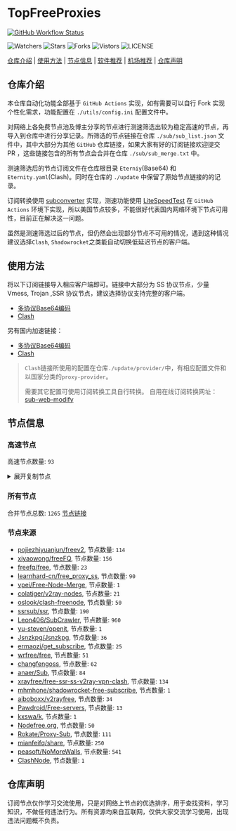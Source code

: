 # TopFreeProxies
[![GitHub Workflow Status](https://github.com/Jason6111/topfreeproxies/actions/workflows/get-proxies.yml/badge.svg)](https://github.com/Jason6111/TopFreeProxies/actions/workflows/get-proxies.yml) 

![Watchers](https://img.shields.io/github/watchers/Jason6111/topfreeproxies) ![Stars](https://img.shields.io/github/stars/Jason6111/topfreeproxies) ![Forks](https://img.shields.io/github/forks/Jason6111/topfreeproxies) ![Vistors](https://visitor-badge.laobi.icu/badge?page_id=Jason6111.topfreeproxies) ![LICENSE](https://img.shields.io/badge/license-CC%20BY--SA%204.0-green.svg)

[仓库介绍](https://github.com/Jason6111/TopFreeProxies#仓库介绍) | [使用方法](https://github.com/Jason6111/TopFreeProxies#使用方法) | [节点信息](https://github.com/Jason6111/TopFreeProxies#节点信息) | [软件推荐](https://github.com/Jason6111/TopFreeProxies#客户端选择) | [机场推荐](https://github.com/Jason6111/TopFreeProxies#机场推荐) | [仓库声明](https://github.com/Jason6111/TopFreeProxies#仓库声明)

## 仓库介绍
本仓库自动化功能全部基于 `GitHub Actions` 实现，如有需要可以自行 Fork 实现个性化需求，功能配置在 `./utils/config.ini` 配置文件中。

对网络上各免费节点池及博主分享的节点进行测速筛选出较为稳定高速的节点，再导入到仓库中进行分享记录。所筛选的节点链接在仓库 `./sub/sub_list.json` 文件中，其中大部分为其他 `GitHub` 仓库链接，如果大家有好的订阅链接欢迎提交 PR ，这些链接包含的所有节点会合并在仓库 `./sub/sub_merge.txt` 中。

测速筛选后的节点订阅文件在仓库根目录 `Eterniy`(Base64) 和 `Eternity.yaml`(Clash)。同时在仓库的 `./update` 中保留了原始节点链接的的记录。

订阅转换使用 [subconverter](https://github.com/tindy2013/subconverter) 实现，测速功能使用 [LiteSpeedTest](https://github.com/xxf098/LiteSpeedTest) 在 `GitHub Actions` 环境下实现，所以美国节点较多，不能很好代表国内网络环境下节点可用性，目前正在解决这一问题。

虽然是测速筛选过后的节点，但仍然会出现部分节点不可用的情况，遇到这种情况建议选择`Clash`, `Shadowrocket`之类能自动切换低延迟节点的客户端。

## 使用方法
将以下订阅链接导入相应客户端即可。链接中大部分为 SS 协议节点，少量 Vmess, Trojan ,SSR 协议节点，建议选择协议支持完整的客户端。

- [多协议Base64编码](https://raw.githubusercontent.com/Jason6111/TopFreeProxies/master/Eternity)
- [Clash](https://raw.githubusercontent.com/assdog/TopFreeProxies/master/Eternity.yaml)

另有国内加速链接：

- [多协议Base64编码](https://fastly.jsdelivr.net/gh/Jason6111/TopFreeProxies@master/Eternity)
- [Clash](https://fastly.jsdelivr.net/gh/Jason6111/TopFreeProxies@master/Eternity.yaml)

>`Clash`链接所使用的配置在仓库`./update/provider/`中，有相应配置文件和以国家分类的`proxy-provider`。
>
>需要其它配置可使用订阅转换工具自行转换。
>自用在线订阅转换网址：[sub-web-modify](https://sub.v1.mk/)

## 节点信息
### 高速节点
高速节点数量: `93`
<details>
  <summary>展开复制节点</summary>

    vmess://eyJ2IjoiMiIsInBzIjoi8J+HrfCfh7Ag6aaZ5rivXzA3MTkwMDciLCJhZGQiOiIxNTYuMjQ1LjguMTI5IiwicG9ydCI6IjQ4MTIzIiwidHlwZSI6Im5vbmUiLCJpZCI6IjNjYTkxMmRhLTZhYzItNDE4Zi1iOWNmLTQ1YjZmNjk0NTc5YiIsImFpZCI6IjY0IiwibmV0IjoidGNwIiwicGF0aCI6Ii8iLCJob3N0IjoiIiwidGxzIjoiIn0=
    vmess://eyJ2IjoiMiIsInBzIjoi8J+HrfCfh7Ag6aaZ5rivXzA3MTkwMTQiLCJhZGQiOiIxNTYuMjQ1LjguNjYiLCJwb3J0IjoiNDc4NTUiLCJ0eXBlIjoibm9uZSIsImlkIjoiNWE0ZDY5YWQtMjBhOS00OTQxLWIyMjMtODdiYmQwOWY1ZjUyIiwiYWlkIjoiNjQiLCJuZXQiOiJ0Y3AiLCJwYXRoIjoiLyIsImhvc3QiOiIiLCJ0bHMiOiIifQ==
    vmess://eyJ2IjoiMiIsInBzIjoi8J+HrfCfh7Ag6aaZ5rivXzA3MTkwMjAiLCJhZGQiOiIxNTYuMjQ1LjguMTQzIiwicG9ydCI6IjQ5MTU1IiwidHlwZSI6Im5vbmUiLCJpZCI6IjYxOTMxMTZkLTk2ZjktNGQ3YS05YmU1LTViYjA2YTY5YWYwYiIsImFpZCI6IjY0IiwibmV0IjoidGNwIiwicGF0aCI6Ii8iLCJob3N0IjoiIiwidGxzIjoiIn0=
    vmess://eyJ2IjoiMiIsInBzIjoi8J+HrfCfh7Ag6aaZ5rivXzA3MTkwNzMiLCJhZGQiOiIxNTYuMjQ1LjguMjM0IiwicG9ydCI6IjQ5MTU1IiwidHlwZSI6Im5vbmUiLCJpZCI6IjYxOTMxMTZkLTk2ZjktNGQ3YS05YmU1LTViYjA2YTY5YWYwYiIsImFpZCI6IjY0IiwibmV0IjoidGNwIiwicGF0aCI6Ii8iLCJob3N0IjoiIiwidGxzIjoiIn0=
    vmess://eyJ2IjoiMiIsInBzIjoi8J+HrfCfh7Ag6aaZ5rivXzA3MTkwMjciLCJhZGQiOiIxNTYuMjQ1LjguMTMxIiwicG9ydCI6IjMxOTIwIiwidHlwZSI6Im5vbmUiLCJpZCI6ImJkMjQ5ZTM3LTczNTktNDFlZS04NGE3LTA5ZTQ5ZTBlYzVjNCIsImFpZCI6IjY0IiwibmV0IjoidGNwIiwicGF0aCI6Ii8iLCJob3N0IjoiIiwidGxzIjoiIn0=
    vmess://eyJ2IjoiMiIsInBzIjoi8J+HrfCfh7Ag6aaZ5rivXzA3MTkwMTEiLCJhZGQiOiIxNTYuMjQ1LjguMTMwIiwicG9ydCI6IjMxOTIwIiwidHlwZSI6Im5vbmUiLCJpZCI6ImJkMjQ5ZTM3LTczNTktNDFlZS04NGE3LTA5ZTQ5ZTBlYzVjNCIsImFpZCI6IjY0IiwibmV0IjoidGNwIiwicGF0aCI6Ii8iLCJob3N0IjoiIiwidGxzIjoiIn0=
    trojan://c68e3c20-da73-4791-b4d8-7011a98ba06b@kbawsjp2.aiopen.cfd:443?allowInsecure=0&sni=4-193-105-141.nhost.00cdn.com#%F0%9F%87%AF%F0%9F%87%B5%20%E6%97%A5%E6%9C%AC%E3%80%90%E4%BB%98%E8%B4%B9%E6%8E%A8%E8%8D%90%EF%BC%9Ahttps%2F%2Ftt.vg%2Fvip%E3%80%91171
    trojan://c68e3c20-da73-4791-b4d8-7011a98ba06b@kbawsjp1.aiopen.cfd:443?allowInsecure=0&sni=4-193-105-141.nhost.00cdn.com#%F0%9F%87%AF%F0%9F%87%B5%20%E6%97%A5%E6%9C%AC%E3%80%90%E4%BB%98%E8%B4%B9%E6%8E%A8%E8%8D%90%EF%BC%9Ahttps%2F%2Ftt.vg%2Fvip%E3%80%91184
    vmess://eyJ2IjoiMiIsInBzIjoiSlBfeW91dHViZUDotYTmupDliIbkuqvluIhfNCIsImFkZCI6InJiMi54dW5sb25neXVuLmJ1enoiLCJwb3J0IjoiODAiLCJ0eXBlIjoibm9uZSIsImlkIjoiYzg1ZDliMWItMmZlMy00MDM5LWFlODgtYzZkZDJjNWE5NjVmIiwiYWlkIjoiMCIsIm5ldCI6IndzIiwicGF0aCI6Ii8iLCJob3N0IjoicmIyLnh1bmxvbmd5dW4uYnV6eiIsInRscyI6IiJ9
    vmess://eyJ2IjoiMiIsInBzIjoi8J+HrfCfh7Ag6aaZ5rivXzA3MTkwMTciLCJhZGQiOiIxNTYuMjQ1LjguMTMyIiwicG9ydCI6IjMxOTIwIiwidHlwZSI6Im5vbmUiLCJpZCI6ImJkMjQ5ZTM3LTczNTktNDFlZS04NGE3LTA5ZTQ5ZTBlYzVjNCIsImFpZCI6IjY0IiwibmV0IjoidGNwIiwicGF0aCI6Ii8iLCJob3N0IjoicmIyLnh1bmxvbmd5dW4uYnV6eiIsInRscyI6IiJ9
    trojan://2eea11e5-aa48-423b-bdf6-6c0499395f8a@gsawshk2.aiopen.cfd:8443?allowInsecure=0&sni=18-140-66-207.nhost.00cdn.com#%F0%9F%87%AF%F0%9F%87%B5%20_JP_%E6%97%A5%E6%9C%AC_%E9%98%BF%E4%BC%9F_19
    ss://YWVzLTI1Ni1jZmI6YW1hem9uc2tyMDU@3.112.43.220:443#%F0%9F%87%AF%F0%9F%87%B5%201%7C_JP_%E6%97%A5%E6%9C%AC
    vmess://eyJ2IjoiMiIsInBzIjoi8J+HsPCfh7cg6Z+p5Zu9XzA3MTkwMDciLCJhZGQiOiI1Mi43OS4yMTUuMjM4IiwicG9ydCI6IjEwMDg2IiwidHlwZSI6Im5vbmUiLCJpZCI6IjM2YzJlOTMwLWUxNjktNGE2Zi1iMjJjLWUxNGYzYTQ5ZjY4OCIsImFpZCI6IjAiLCJuZXQiOiJ3cyIsInBhdGgiOiIvdHkiLCJob3N0IjoiIiwidGxzIjoiIn0=
    vmess://eyJ2IjoiMiIsInBzIjoi8J+Hr/Cfh7Ug5pel5pysXzA3MTkwMDkiLCJhZGQiOiI0NS44OC40My4xNDMiLCJwb3J0IjoiNTE4MDEiLCJ0eXBlIjoibm9uZSIsImlkIjoiNDE4MDQ4YWYtYTI5My00Yjk5LTliMGMtOThjYTM1ODBkZDI0IiwiYWlkIjoiNjQiLCJuZXQiOiJ0Y3AiLCJwYXRoIjoiL3R5IiwiaG9zdCI6IiIsInRscyI6IiJ9
    vmess://eyJ2IjoiMiIsInBzIjoi8J+Hr/Cfh7Ug5pel5pysXzA3MTkwMzAiLCJhZGQiOiI0NS44OC40My4xNjMiLCJwb3J0IjoiNTE4MDEiLCJ0eXBlIjoibm9uZSIsImlkIjoiNDE4MDQ4YWYtYTI5My00Yjk5LTliMGMtOThjYTM1ODBkZDI0IiwiYWlkIjoiNjQiLCJuZXQiOiJ0Y3AiLCJwYXRoIjoiL3R5IiwiaG9zdCI6IiIsInRscyI6IiJ9
    vmess://eyJ2IjoiMiIsInBzIjoi8J+Hr/Cfh7Ug5pel5pysXzA3MTkwMjkiLCJhZGQiOiI0NS44OC40My4yMzIiLCJwb3J0IjoiNDYyMDIiLCJ0eXBlIjoibm9uZSIsImlkIjoiNDE4MDQ4YWYtYTI5My00Yjk5LTliMGMtOThjYTM1ODBkZDI0IiwiYWlkIjoiNjQiLCJuZXQiOiJ0Y3AiLCJwYXRoIjoiL3R5IiwiaG9zdCI6IiIsInRscyI6IiJ9
    vmess://eyJ2IjoiMiIsInBzIjoi8J+HsPCfh7cgS1Lpn6nlm70oeW91dHViZemYv+S8n+enkeaKgCkiLCJhZGQiOiJoZzIueHVubG9uZ3l1bi5idXp6IiwicG9ydCI6IjgwIiwidHlwZSI6Im5vbmUiLCJpZCI6ImM4NWQ5YjFiLTJmZTMtNDAzOS1hZTg4LWM2ZGQyYzVhOTY1ZiIsImFpZCI6IjAiLCJuZXQiOiJ3cyIsInBhdGgiOiIvIiwiaG9zdCI6ImhnMi54dW5sb25neXVuLmJ1enoiLCJ0bHMiOiIifQ==
    vmess://eyJ2IjoiMiIsInBzIjoi8J+Hr/Cfh7Ug5pel5pysXzA3MTkwMjgiLCJhZGQiOiI0NS44OC40My4yMzAiLCJwb3J0IjoiNDYyMDIiLCJ0eXBlIjoibm9uZSIsImlkIjoiNDE4MDQ4YWYtYTI5My00Yjk5LTliMGMtOThjYTM1ODBkZDI0IiwiYWlkIjoiNjQiLCJuZXQiOiJ0Y3AiLCJwYXRoIjoiLyIsImhvc3QiOiJoZzIueHVubG9uZ3l1bi5idXp6IiwidGxzIjoiIn0=
    vmess://eyJ2IjoiMiIsInBzIjoi8J+Hr/Cfh7Ug5pel5pysXzA3MTkwMzMiLCJhZGQiOiIxMzEuMTg2LjQxLjE5MiIsInBvcnQiOiIyNjI5NyIsInR5cGUiOiJub25lIiwiaWQiOiJiMGVkNmViNy1kYzMwLTQ4OTctZGY1MC1jMmMxZDRlZTZlOTEiLCJhaWQiOiIwIiwibmV0IjoidGNwIiwicGF0aCI6Ii8iLCJob3N0IjoiaGcyLnh1bmxvbmd5dW4uYnV6eiIsInRscyI6IiJ9
    vmess://eyJ2IjoiMiIsInBzIjoi8J+HrfCfh7AgSEsgNUcoNDQz56uv5Y+jKSIsImFkZCI6ImhrNWcuamVpZGlhbi54eXoiLCJwb3J0IjoiNDQzIiwidHlwZSI6Im5vbmUiLCJpZCI6IjlhOGUyNGY0LTUxNDItNDI4Mi04NDVkLTIyYmZmZWZhMWMxYiIsImFpZCI6IjAiLCJuZXQiOiJ3cyIsInBhdGgiOiIvIiwiaG9zdCI6InRtcy5kaW5ndGFsay5jb20iLCJ0bHMiOiIifQ==
    vmess://eyJ2IjoiMiIsInBzIjoi8J+HrfCfh7Ag6aaZ5rivXzA3MTkwMDgiLCJhZGQiOiIxNTYuMjQ1LjguODMiLCJwb3J0IjoiNDgxMjMiLCJ0eXBlIjoibm9uZSIsImlkIjoiZDc3MzUwNTgtMWRhYy00NjE4LTk5ZmYtMGFhMDQ0MWVjMmQ3IiwiYWlkIjoiNjQiLCJuZXQiOiJ0Y3AiLCJwYXRoIjoiLyIsImhvc3QiOiJ0bXMuZGluZ3RhbGsuY29tIiwidGxzIjoiIn0=
    vmess://eyJ2IjoiMiIsInBzIjoi8J+HuPCfh6wg5paw5Yqg5Z2hIDAwMSIsImFkZCI6InZzZzEuMGJhZC5jb20iLCJwb3J0IjoiNDQzIiwidHlwZSI6Im5vbmUiLCJpZCI6IjkyNzA5NGQzLWQ2NzgtNDc2My04NTkxLWUyNDBkMGJjYWU4NyIsImFpZCI6IjAiLCJuZXQiOiJ3cyIsInBhdGgiOiIvY2hhdCIsImhvc3QiOiJ2c2cxLjBiYWQuY29tIiwidGxzIjoidGxzIn0=
    vmess://eyJ2IjoiMiIsInBzIjoi8J+HrfCfh7AgZ2l0aHViLmNvbS9mcmVlZnEgLSDpppnmuK8gIDEzIiwiYWRkIjoiMTU2LjI0NS44Ljg0IiwicG9ydCI6IjQ4MTIzIiwidHlwZSI6Im5vbmUiLCJpZCI6ImQ3NzM1MDU4LTFkYWMtNDYxOC05OWZmLTBhYTA0NDFlYzJkNyIsImFpZCI6IjY0IiwibmV0IjoidGNwIiwicGF0aCI6Ii9jaGF0IiwiaG9zdCI6InZzZzEuMGJhZC5jb20iLCJ0bHMiOiIifQ==
    vmess://eyJ2IjoiMiIsInBzIjoi8J+HqPCfh7Mg5Y+w5rm+XzA3MTkwMDUiLCJhZGQiOiJkMDQxYTU4NS0wYzFlLWU5MjgtZGZiYi1jNWM0YmI3Zjk2ODUuY25uaWMucmlwIiwicG9ydCI6IjgwIiwidHlwZSI6Im5vbmUiLCJpZCI6IjBiZDNkZGEyLTg4ZTgtNGU3Yy1hNDZlLTdkYjdkMWQzY2I0ZCIsImFpZCI6IjAiLCJuZXQiOiJ3cyIsInBhdGgiOiIvIiwiaG9zdCI6ImQwNDFhNTg1LTBjMWUtZTkyOC1kZmJiLWM1YzRiYjdmOTY4NS5jbm5pYy5yaXAiLCJ0bHMiOiIifQ==
    vmess://eyJ2IjoiMiIsInBzIjoi8J+HrfCfh7Ag6aaZ5rivXzA3MTkwNjMiLCJhZGQiOiIyNy4xMjYuMjA2LjYyIiwicG9ydCI6IjgwIiwidHlwZSI6Im5vbmUiLCJpZCI6ImU1MmQ3OWJiLWIyNmUtNDQxNi1hYzhhLTc3NTUxNzYyOTlhNiIsImFpZCI6IjAiLCJuZXQiOiJ3cyIsInBhdGgiOiIvOVNDcU9haDgvIiwiaG9zdCI6ImpwMS5pZWxhaW5hLmNvbSIsInRscyI6IiJ9
    trojan://7ad2a5e0-906b-4b3e-97bb-b5f3992cb19d@pqawszf.aiopen.cfd:443?allowInsecure=0&sni=us1.pqjc.site#%F0%9F%87%B8%F0%9F%87%AC%20%E6%96%B0%E5%8A%A0%E5%9D%A1%E3%80%90%E4%BB%98%E8%B4%B9%E6%8E%A8%E8%8D%90%EF%BC%9Ahttps%2F%2Ftt.vg%2Fvip%E3%80%9124
    vmess://eyJ2IjoiMiIsInBzIjoiU0dfMjcuMTI0LjQ3LjY0XzA3MTkyMDIzMTMzOC00ODN2bWVzcyIsImFkZCI6IjI3LjEyNC40Ny42NCIsInBvcnQiOiI1MDAwMiIsInR5cGUiOiJub25lIiwiaWQiOiI0MTgwNDhhZi1hMjkzLTRiOTktOWIwYy05OGNhMzU4MGRkMjQiLCJhaWQiOiI2NCIsIm5ldCI6InRjcCIsInBhdGgiOiIvIiwiaG9zdCI6InVzMS5wcWpjLnNpdGUiLCJ0bHMiOiIifQ==
    ss://YWVzLTI1Ni1jZmI6YW1hem9uc2tyMDU@43.202.64.174:443#%F0%9F%87%B0%F0%9F%87%B7%201%7C_KR_%E9%9F%A9%E5%9B%BD%202
    vmess://eyJ2IjoiMiIsInBzIjoi8J+HuPCfh6wg5paw5Yqg5Z2hXzA3MTkwMjAiLCJhZGQiOiIxNTkuMjIzLjgzLjg3IiwicG9ydCI6IjgwIiwidHlwZSI6Im5vbmUiLCJpZCI6IjUzMzcyNGFkLTU4ZWYtNDE0Ny04OGRjLTlkYTUyM2MxNWZjNCIsImFpZCI6IjAiLCJuZXQiOiJ3cyIsInBhdGgiOiIvYW50aTEzLnppbmdmYXN0LnZuIiwiaG9zdCI6IiIsInRscyI6IiJ9
    ss://YWVzLTEyOC1nY206YzE3YTEwMGMtYzgxNi00N2E5LTljYzYtYWIwNmFhY2MxMWI3@tw1.linghun3.xyz:40004#%F0%9F%87%A8%F0%9F%87%B3%20Relay%20%F0%9F%87%B9%F0%9F%87%BC%20Taiwan%28ChatGPT%29%2017%20TG%40SSRSUB
    vmess://eyJ2IjoiMiIsInBzIjoi8J+HuPCfh6wg5paw5Yqg5Z2hXzA3MTkwODYiLCJhZGQiOiJzZy42Njk5OTAueHl6IiwicG9ydCI6IjQ0MDQ0IiwidHlwZSI6Im5vbmUiLCJpZCI6Ijg5MDRlMzc4LWY2NjctNDFlZC05MDg3LTAwODFlOWFjNDQ2ZSIsImFpZCI6IjAiLCJuZXQiOiJ0Y3AiLCJwYXRoIjoiL2FudGkxMy56aW5nZmFzdC52biIsImhvc3QiOiJzZy42Njk5OTAueHl6IiwidGxzIjoiIn0=
    vmess://eyJ2IjoiMiIsInBzIjoi8J+HuPCfh6wg5paw5Yqg5Z2hXzA3MTkwMjciLCJhZGQiOiIxMzkuMTYyLjcuMjYiLCJwb3J0IjoiMTIzNCIsInR5cGUiOiJub25lIiwiaWQiOiIyYTY1YWRiZC0xMTJjLTRhMTYtODk4OC00YTJiOWUwMmQ0ZjMiLCJhaWQiOiIwIiwibmV0IjoidGNwIiwicGF0aCI6Ii9hbnRpMTMuemluZ2Zhc3Qudm4iLCJob3N0IjoiIiwidGxzIjoiIn0=
    vmess://eyJ2IjoiMiIsInBzIjoi8J+HuPCfh6wg5paw5Yqg5Z2hXzA3MTkwMTUiLCJhZGQiOiJ3ZW8tc2ctMi5sYW93dWZseS5jZiIsInBvcnQiOiIxMjM0IiwidHlwZSI6Im5vbmUiLCJpZCI6IjJhNjVhZGJkLTExMmMtNGExNi04OTg4LTRhMmI5ZTAyZDRmMyIsImFpZCI6IjAiLCJuZXQiOiJ0Y3AiLCJwYXRoIjoiL2FudGkxMy56aW5nZmFzdC52biIsImhvc3QiOiJ3ZW8tc2ctMi5sYW93dWZseS5jZiIsInRscyI6IiJ9
    vmess://eyJ2IjoiMiIsInBzIjoi8J+HuPCfh6wg5paw5Yqg5Z2hXzA3MTkwMDYiLCJhZGQiOiJzZy42Njk5OTAueHl6IiwicG9ydCI6IjQ0MDQ0IiwidHlwZSI6Im5vbmUiLCJpZCI6Ijg5MDRlMzc4LWY2NjctNDFlZC05MDg3LTAwODFlOWFjNDQ2ZSIsImFpZCI6IjAiLCJuZXQiOiJ0Y3AiLCJwYXRoIjoiL2FudGkxMy56aW5nZmFzdC52biIsImhvc3QiOiJzZy42Njk5OTAueHl6IiwidGxzIjoiIn0=
    vmess://eyJ2IjoiMiIsInBzIjoi8J+HqPCfh7Mg5Y+w5rm+XzA3MTkwMDgiLCJhZGQiOiJoaW5ldC5mbW1tejEuY29tIiwicG9ydCI6IjM3Nzc3IiwidHlwZSI6Im5vbmUiLCJpZCI6IjRhYTZiN2M3LWYwMTItMzNhOS1iMzRhLWZiNWNjMGJlMTJjNiIsImFpZCI6IjAiLCJuZXQiOiJ3cyIsInBhdGgiOiIvYWRvYmUiLCJob3N0IjoiaGluZXQuZm1tbXoxLmNvbSIsInRscyI6IiJ9
    vmess://eyJ2IjoiMiIsInBzIjoi8J+Hr/Cfh7Ug5pel5pysXzA3MTkwMTAiLCJhZGQiOiIxOS52Mi1yYXkuY3lvdSIsInBvcnQiOiIyMzYxOSIsInR5cGUiOiJub25lIiwiaWQiOiI3OTRiZDc0My01MmNlLTMwMmMtOGM3Mi02YjQwMGQxNTU2ZmMiLCJhaWQiOiIyIiwibmV0Ijoid3MiLCJwYXRoIjoiLyIsImhvc3QiOiIxOS52Mi1yYXkuY3lvdSIsInRscyI6IiJ9
    vmess://eyJ2IjoiMiIsInBzIjoi8J+HqPCfh7Mg5Y+w5rm+XzA3MTkwMDMiLCJhZGQiOiJoaW5ldC5oZW55by51cyIsInBvcnQiOiIzMTIzNSIsInR5cGUiOiJub25lIiwiaWQiOiIyNDgyZjMwOS1jMGJjLTM5ZmQtODNmYy01Mzk4MzljM2RiOGIiLCJhaWQiOiIwIiwibmV0Ijoid3MiLCJwYXRoIjoiL21hb2hrMyIsImhvc3QiOiJoaW5ldC5oZW55by51cyIsInRscyI6IiJ9
    vmess://eyJ2IjoiMiIsInBzIjoi8J+HqPCfh7Mg5Y+w5rm+XzA3MTkwMDIiLCJhZGQiOiJ0dy5oZW55by51cyIsInBvcnQiOiIzMTIzNSIsInR5cGUiOiJub25lIiwiaWQiOiIyNDgyZjMwOS1jMGJjLTM5ZmQtODNmYy01Mzk4MzljM2RiOGIiLCJhaWQiOiIwIiwibmV0Ijoid3MiLCJwYXRoIjoiL21hb2hrMyIsImhvc3QiOiJ0dy5oZW55by51cyIsInRscyI6IiJ9
    vmess://eyJ2IjoiMiIsInBzIjoi8J+HqPCfh7Mg5Y+w5rm+XzA3MTkwMDEiLCJhZGQiOiJuZXd0dy5oZW55by51cyIsInBvcnQiOiIzMTIzNSIsInR5cGUiOiJub25lIiwiaWQiOiIyNDgyZjMwOS1jMGJjLTM5ZmQtODNmYy01Mzk4MzljM2RiOGIiLCJhaWQiOiIwIiwibmV0Ijoid3MiLCJwYXRoIjoiL21hb2hrMyIsImhvc3QiOiJuZXd0dy5oZW55by51cyIsInRscyI6IiJ9
    trojan://6d9d7c53-3dcd-43bf-b60c-cac077817077@330sg01.ljydw.top:14439?allowInsecure=0&sni=330sg01.ljydw.top#%F0%9F%87%B8%F0%9F%87%AC%20Singapore%2048%20TG%40SSRSUB
    trojan://6d9d7c53-3dcd-43bf-b60c-cac077817077@330hk02.ljydw.top:14433?allowInsecure=0&sni=330hk02.ljydw.top#%F0%9F%87%B8%F0%9F%87%AC%20Singapore%2006%20TG%40SSRSUB
    trojan://2dbe179f-47b2-46e9-bf58-bd7f68c491a3@a015.zhuan99.men:10015?allowInsecure=0&sni=zhu.99ton.men#%F0%9F%87%AD%F0%9F%87%B0%20Relay%20%F0%9F%87%AD%F0%9F%87%B0%20Hong%20Kong%2045%20TG%40SSRSUB
    trojan://2dbe179f-47b2-46e9-bf58-bd7f68c491a3@a001.zhuan99.men:10001?allowInsecure=0&sni=zhu.99ton.men#%F0%9F%87%AD%F0%9F%87%B0%20Relay%20%F0%9F%87%AD%F0%9F%87%B0%20Hong%20Kong%2032%20TG%40SSRSUB
    trojan://2dbe179f-47b2-46e9-bf58-bd7f68c491a3@a017.zhuan99.men:10017?allowInsecure=0&sni=zhu.99ton.men#%F0%9F%87%AD%F0%9F%87%B0%20Relay%20%F0%9F%87%AD%F0%9F%87%B0%20Hong%20Kong%2029%20TG%40SSRSUB
    vmess://eyJ2IjoiMiIsInBzIjoi8J+HuvCfh7gg576O5Zu9XzA3MTkwODMiLCJhZGQiOiIxNzMuODIuNTUuOTIiLCJwb3J0IjoiMzQ0MTIiLCJ0eXBlIjoibm9uZSIsImlkIjoiODI2MjBhNmUtZGJmZC00ZDU3LThhNTktOTAwNGE0YmI5ZTkyIiwiYWlkIjoiNjQiLCJuZXQiOiJ0Y3AiLCJwYXRoIjoiLyIsImhvc3QiOiJ6aHUuOTl0b24ubWVuIiwidGxzIjoiIn0=
    vmess://eyJ2IjoiMiIsInBzIjoi8J+HuvCfh7gg576O5Zu9XzA3MTkxMjM5IiwiYWRkIjoiMTcyLjI0Ny4xNDguODUiLCJwb3J0IjoiNTMzMDIiLCJ0eXBlIjoibm9uZSIsImlkIjoiNDE4MDQ4YWYtYTI5My00Yjk5LTliMGMtOThjYTM1ODBkZDI0IiwiYWlkIjoiNjQiLCJuZXQiOiJ0Y3AiLCJwYXRoIjoiLyIsImhvc3QiOiJ6aHUuOTl0b24ubWVuIiwidGxzIjoiIn0=
    vmess://eyJ2IjoiMiIsInBzIjoi8J+HuvCfh7gg576O5Zu9XzA3MTkxMDAzIiwiYWRkIjoiMTQwLjk5LjQ2LjE4IiwicG9ydCI6IjQzMDMzIiwidHlwZSI6Im5vbmUiLCJpZCI6IjQxODA0OGFmLWEyOTMtNGI5OS05YjBjLTk4Y2EzNTgwZGQyNCIsImFpZCI6IjY0IiwibmV0IjoidGNwIiwicGF0aCI6Ii8iLCJob3N0Ijoiemh1Ljk5dG9uLm1lbiIsInRscyI6IiJ9
    vmess://eyJ2IjoiMiIsInBzIjoi8J+HuvCfh7gg576O5Zu9XzA3MTkxMjU3IiwiYWRkIjoiMTQwLjk5LjEyOS4yMzAiLCJwb3J0IjoiNDMwMzMiLCJ0eXBlIjoibm9uZSIsImlkIjoiNDE4MDQ4YWYtYTI5My00Yjk5LTliMGMtOThjYTM1ODBkZDI0IiwiYWlkIjoiNjQiLCJuZXQiOiJ0Y3AiLCJwYXRoIjoiLyIsImhvc3QiOiJ6aHUuOTl0b24ubWVuIiwidGxzIjoiIn0=
    vmess://eyJ2IjoiMiIsInBzIjoi8J+HuvCfh7ggVVMgMTk0IOKGkiB0Z0BuaWNldnBuMTIzIiwiYWRkIjoiY2xvdWRjb25lYWFhLmdvcmdvcmNoaWNrZW4ub25lIiwicG9ydCI6Ijg0NDMiLCJ0eXBlIjoibm9uZSIsImlkIjoiMWNlYzFlYmMtYjQ4OS00NzY5LWYyZDktZTA3OWI1ODMyYTYwIiwiYWlkIjoiMCIsIm5ldCI6IndzIiwicGF0aCI6Ii9jbG91ZGNvbmVhYWEiLCJob3N0IjoiY2xvdWRjb25lYWFhLmdvcmdvcmNoaWNrZW4ub25lIiwidGxzIjoidGxzIn0=
    vmess://eyJ2IjoiMiIsInBzIjoi8J+HuvCfh7gg576O5Zu9XzA3MTkzNjQiLCJhZGQiOiIxNDAuOTkuNTkuMjI2IiwicG9ydCI6IjU1NTEyIiwidHlwZSI6Im5vbmUiLCJpZCI6IjQxODA0OGFmLWEyOTMtNGI5OS05YjBjLTk4Y2EzNTgwZGQyNCIsImFpZCI6IjY0IiwibmV0IjoidGNwIiwicGF0aCI6Ii9jbG91ZGNvbmVhYWEiLCJob3N0IjoiY2xvdWRjb25lYWFhLmdvcmdvcmNoaWNrZW4ub25lIiwidGxzIjoiIn0=
    vmess://eyJ2IjoiMiIsInBzIjoi8J+HuvCfh7gg576O5Zu9XzA3MTk0NjgiLCJhZGQiOiIxNDAuOTkuNDYuMjQiLCJwb3J0IjoiNDMwMzMiLCJ0eXBlIjoibm9uZSIsImlkIjoiNDE4MDQ4YWYtYTI5My00Yjk5LTliMGMtOThjYTM1ODBkZDI0IiwiYWlkIjoiNjQiLCJuZXQiOiJ0Y3AiLCJwYXRoIjoiL2Nsb3VkY29uZWFhYSIsImhvc3QiOiJjbG91ZGNvbmVhYWEuZ29yZ29yY2hpY2tlbi5vbmUiLCJ0bHMiOiIifQ==
    vmess://eyJ2IjoiMiIsInBzIjoi8J+HuvCfh7ggX1VTX+e+juWbvV/np5HnvZFfMTkgNCIsImFkZCI6IjE0MC45OS4xNTUuMTAwIiwicG9ydCI6IjQ0MyIsInR5cGUiOiJub25lIiwiaWQiOiI0MTgwNDhhZi1hMjkzLTRiOTktOWIwYy05OGNhMzU4MGRkMjQiLCJhaWQiOiI2NCIsIm5ldCI6IndzIiwicGF0aCI6Ii9wYXRoLzE2ODk3Njc4MDU5MjkiLCJob3N0Ijoid3d3LjY4MTc4OTI3Lnh5eiIsInRscyI6InRscyJ9
    vmess://eyJ2IjoiMiIsInBzIjoi8J+HuvCfh7gg576O5Zu9XzA3MTkxMzIxIiwiYWRkIjoiMTkyLjc0LjIzNS4xOTQiLCJwb3J0IjoiNTAwNDAiLCJ0eXBlIjoibm9uZSIsImlkIjoiNDE4MDQ4YWYtYTI5My00Yjk5LTliMGMtOThjYTM1ODBkZDI0IiwiYWlkIjoiNjQiLCJuZXQiOiJ0Y3AiLCJwYXRoIjoiL3BhdGgvMTY4OTc2NzgwNTkyOSIsImhvc3QiOiJ3d3cuNjgxNzg5MjcueHl6IiwidGxzIjoiIn0=
    vmess://eyJ2IjoiMiIsInBzIjoi8J+HuvCfh7gg576O5Zu9XzA3MTkxMTEiLCJhZGQiOiI0NS41OC4xODYuODMiLCJwb3J0IjoiNTExNDAiLCJ0eXBlIjoibm9uZSIsImlkIjoiNGExMzhlMTktMDU5NS00ZDUxLTgzYzYtZmQyNzZjZjdkMzA3IiwiYWlkIjoiNjQiLCJuZXQiOiJ0Y3AiLCJwYXRoIjoiL3BhdGgvMTY4OTc2NzgwNTkyOSIsImhvc3QiOiJ3d3cuNjgxNzg5MjcueHl6IiwidGxzIjoiIn0=
    vmess://eyJ2IjoiMiIsInBzIjoi8J+HuvCfh7gg576O5Zu9XzA3MTkzNTgiLCJhZGQiOiIxMzcuMTc1LjU3LjE0IiwicG9ydCI6IjUwMDQwIiwidHlwZSI6Im5vbmUiLCJpZCI6IjQxODA0OGFmLWEyOTMtNGI5OS05YjBjLTk4Y2EzNTgwZGQyNCIsImFpZCI6IjY0IiwibmV0IjoidGNwIiwicGF0aCI6Ii9wYXRoLzE2ODk3Njc4MDU5MjkiLCJob3N0Ijoid3d3LjY4MTc4OTI3Lnh5eiIsInRscyI6IiJ9
    vmess://eyJ2IjoiMiIsInBzIjoi8J+HuvCfh7gg576O5Zu9IDAwOSIsImFkZCI6InZ1czQuMGJhZC5jb20iLCJwb3J0IjoiNDQzIiwidHlwZSI6Im5vbmUiLCJpZCI6IjkyNzA5NGQzLWQ2NzgtNDc2My04NTkxLWUyNDBkMGJjYWU4NyIsImFpZCI6IjAiLCJuZXQiOiJ3cyIsInBhdGgiOiIvY2hhdCIsImhvc3QiOiJ2dXM0LjBiYWQuY29tIiwidGxzIjoidGxzIn0=
    vmess://eyJ2IjoiMiIsInBzIjoi8J+HuvCfh7gg576O5Zu9XzA3MTkxMDMiLCJhZGQiOiIxMDcuMTQ4LjE5Ny4xODAiLCJwb3J0IjoiNTQwNDQiLCJ0eXBlIjoibm9uZSIsImlkIjoiNDE4MDQ4YWYtYTI5My00Yjk5LTliMGMtOThjYTM1ODBkZDI0IiwiYWlkIjoiNjQiLCJuZXQiOiJ0Y3AiLCJwYXRoIjoiL2NoYXQiLCJob3N0IjoidnVzNC4wYmFkLmNvbSIsInRscyI6IiJ9
    vmess://eyJ2IjoiMiIsInBzIjoi8J+HuvCfh7gg576O5Zu9XzA3MTkxMzExIiwiYWRkIjoiMTkyLjc0LjIyOS4yMTkiLCJwb3J0IjoiNTE1OTIiLCJ0eXBlIjoibm9uZSIsImlkIjoiNDE4MDQ4YWYtYTI5My00Yjk5LTliMGMtOThjYTM1ODBkZDI0IiwiYWlkIjoiNjQiLCJuZXQiOiJ0Y3AiLCJwYXRoIjoiL2NoYXQiLCJob3N0IjoidnVzNC4wYmFkLmNvbSIsInRscyI6IiJ9
    vmess://eyJ2IjoiMiIsInBzIjoi8J+HuvCfh7gg576O5Zu9XzA3MTkxMzQ0IiwiYWRkIjoiMTQyLjAuMTM5LjIxMyIsInBvcnQiOiI1MTUyMiIsInR5cGUiOiJub25lIiwiaWQiOiI0MTgwNDhhZi1hMjkzLTRiOTktOWIwYy05OGNhMzU4MGRkMjQiLCJhaWQiOiI2NCIsIm5ldCI6InRjcCIsInBhdGgiOiIvY2hhdCIsImhvc3QiOiJ2dXM0LjBiYWQuY29tIiwidGxzIjoiIn0=
    vmess://eyJ2IjoiMiIsInBzIjoi8J+HuvCfh7gg576O5Zu9XzA3MTkzNzMiLCJhZGQiOiIxNDAuOTkuNTkuMjMwIiwicG9ydCI6IjU1NTEyIiwidHlwZSI6Im5vbmUiLCJpZCI6IjQxODA0OGFmLWEyOTMtNGI5OS05YjBjLTk4Y2EzNTgwZGQyNCIsImFpZCI6IjY0IiwibmV0IjoidGNwIiwicGF0aCI6Ii9jaGF0IiwiaG9zdCI6InZ1czQuMGJhZC5jb20iLCJ0bHMiOiIifQ==
    vmess://eyJ2IjoiMiIsInBzIjoi8J+HuvCfh7gg576O5Zu9XzA3MTkwNjUiLCJhZGQiOiIxOTIuNzQuMjMxLjE4OCIsInBvcnQiOiI0OTI1NSIsInR5cGUiOiJub25lIiwiaWQiOiI0MTgwNDhhZi1hMjkzLTRiOTktOWIwYy05OGNhMzU4MGRkMjQiLCJhaWQiOiI2NCIsIm5ldCI6InRjcCIsInBhdGgiOiIvY2hhdCIsImhvc3QiOiJ2dXM0LjBiYWQuY29tIiwidGxzIjoiIn0=
    vmess://eyJ2IjoiMiIsInBzIjoi8J+HuvCfh7gg576O5Zu9XzA3MTkxMjM2IiwiYWRkIjoiMTk4LjIuMjAzLjUzIiwicG9ydCI6IjQ0NjcyIiwidHlwZSI6Im5vbmUiLCJpZCI6IjQxODA0OGFmLWEyOTMtNGI5OS05YjBjLTk4Y2EzNTgwZGQyNCIsImFpZCI6IjY0IiwibmV0IjoidGNwIiwicGF0aCI6Ii9jaGF0IiwiaG9zdCI6InZ1czQuMGJhZC5jb20iLCJ0bHMiOiIifQ==
    vmess://eyJ2IjoiMiIsInBzIjoi8J+HuvCfh7gg576O5Zu9XzA3MTk5NjIiLCJhZGQiOiI0NS45Mi4xNjEuMTcwIiwicG9ydCI6IjQ0MyIsInR5cGUiOiJub25lIiwiaWQiOiI0MTgwNDhhZi1hMjkzLTRiOTktOWIwYy05OGNhMzU4MGRkMjQiLCJhaWQiOiI2NCIsIm5ldCI6IndzIiwicGF0aCI6Ii9wYXRoLzE2ODk2NzM4MjgwNzAiLCJob3N0Ijoid3d3LjkwMTA2ODAwLnh5eiIsInRscyI6InRscyJ9
    vmess://eyJ2IjoiMiIsInBzIjoi8J+HuvCfh7gg576O5Zu9XzA3MTk5NTgiLCJhZGQiOiIxNzEuMjIuMTE2LjQ0IiwicG9ydCI6IjQ0MyIsInR5cGUiOiJub25lIiwiaWQiOiI0MTgwNDhhZi1hMjkzLTRiOTktOWIwYy05OGNhMzU4MGRkMjQiLCJhaWQiOiI2NCIsIm5ldCI6IndzIiwicGF0aCI6Ii9wYXRoLzE2ODk1ODg0OTc3NjUiLCJob3N0Ijoid3d3LjI4OTU3MzA1Lnh5eiIsInRscyI6InRscyJ9
    vmess://eyJ2IjoiMiIsInBzIjoi8J+HuvCfh7gg576O5Zu9XzA3MTkxMzMyIiwiYWRkIjoiMTkyLjc0LjIyOS4yMDUiLCJwb3J0IjoiNTE1OTIiLCJ0eXBlIjoibm9uZSIsImlkIjoiNDE4MDQ4YWYtYTI5My00Yjk5LTliMGMtOThjYTM1ODBkZDI0IiwiYWlkIjoiNjQiLCJuZXQiOiJ0Y3AiLCJwYXRoIjoiL3BhdGgvMTY4OTU4ODQ5Nzc2NSIsImhvc3QiOiJ3d3cuMjg5NTczMDUueHl6IiwidGxzIjoiIn0=
    vmess://eyJ2IjoiMiIsInBzIjoi8J+HuvCfh7gg576O5Zu9XzA3MTkxMzM2IiwiYWRkIjoiMTkyLjc0LjIyOS4yMDAiLCJwb3J0IjoiNTE1OTIiLCJ0eXBlIjoibm9uZSIsImlkIjoiNDE4MDQ4YWYtYTI5My00Yjk5LTliMGMtOThjYTM1ODBkZDI0IiwiYWlkIjoiNjQiLCJuZXQiOiJ0Y3AiLCJwYXRoIjoiL3BhdGgvMTY4OTU4ODQ5Nzc2NSIsImhvc3QiOiJ3d3cuMjg5NTczMDUueHl6IiwidGxzIjoiIn0=
    vmess://eyJ2IjoiMiIsInBzIjoi8J+HuvCfh7gg576O5Zu9XzA3MTkxMDAwIiwiYWRkIjoiMTQwLjk5LjQ2LjIxIiwicG9ydCI6IjQzMDMzIiwidHlwZSI6Im5vbmUiLCJpZCI6IjQxODA0OGFmLWEyOTMtNGI5OS05YjBjLTk4Y2EzNTgwZGQyNCIsImFpZCI6IjY0IiwibmV0IjoidGNwIiwicGF0aCI6Ii9wYXRoLzE2ODk1ODg0OTc3NjUiLCJob3N0Ijoid3d3LjI4OTU3MzA1Lnh5eiIsInRscyI6IiJ9
    vmess://eyJ2IjoiMiIsInBzIjoi8J+HuvCfh7gg576O5Zu9XzA3MTkyNjQiLCJhZGQiOiIxMDcuMTQ4LjE5NC4yMzkiLCJwb3J0IjoiNTU1MDQiLCJ0eXBlIjoibm9uZSIsImlkIjoiNDE4MDQ4YWYtYTI5My00Yjk5LTliMGMtOThjYTM1ODBkZDI0IiwiYWlkIjoiNjQiLCJuZXQiOiJ0Y3AiLCJwYXRoIjoiL3BhdGgvMTY4OTU4ODQ5Nzc2NSIsImhvc3QiOiJ3d3cuMjg5NTczMDUueHl6IiwidGxzIjoiIn0=
    vmess://eyJ2IjoiMiIsInBzIjoi8J+Hq/Cfh7cg5rOV5Zu9XzA3MTkwMzciLCJhZGQiOiIxNTYuMjQ5LjE4LjE1OCIsInBvcnQiOiI0ODExMyIsInR5cGUiOiJub25lIiwiaWQiOiI2M2I0YjgyOS03ZjAxLTRlMjYtYjAzNy1mMDRiMWYwOTg3NjUiLCJhaWQiOiI2NCIsIm5ldCI6InRjcCIsInBhdGgiOiIvcGF0aC8xNjg5NTg4NDk3NzY1IiwiaG9zdCI6Ind3dy4yODk1NzMwNS54eXoiLCJ0bHMiOiIifQ==
    vmess://eyJ2IjoiMiIsInBzIjoi8J+Hq/Cfh7cg5rOV5Zu9XzA3MTkwMjkiLCJhZGQiOiIxNTYuMjQ5LjE4LjE1OSIsInBvcnQiOiI0ODExMyIsInR5cGUiOiJub25lIiwiaWQiOiI2M2I0YjgyOS03ZjAxLTRlMjYtYjAzNy1mMDRiMWYwOTg3NjUiLCJhaWQiOiI2NCIsIm5ldCI6InRjcCIsInBhdGgiOiIvcGF0aC8xNjg5NTg4NDk3NzY1IiwiaG9zdCI6Ind3dy4yODk1NzMwNS54eXoiLCJ0bHMiOiIifQ==
    vmess://eyJ2IjoiMiIsInBzIjoi8J+HqfCfh6og5b635Zu9XzA3MTkwMDQiLCJhZGQiOiIxMzAuNjEuMTExLjE2NyIsInBvcnQiOiIyMTg3MiIsInR5cGUiOiJub25lIiwiaWQiOiI5YTdhNzVkNC1hYjdlLTRiYTAtYmJmYS1hNGFjZGRjMTgwODQiLCJhaWQiOiIwIiwibmV0IjoidGNwIiwicGF0aCI6Ii9wYXRoLzE2ODk1ODg0OTc3NjUiLCJob3N0Ijoid3d3LjI4OTU3MzA1Lnh5eiIsInRscyI6IiJ9
    vmess://eyJ2IjoiMiIsInBzIjoi8J+HqfCfh6og5b635Zu9XzA3MTkwMDgiLCJhZGQiOiIxNjQuOTIuMjI1LjE5MSIsInBvcnQiOiI1ODA1NiIsInR5cGUiOiJub25lIiwiaWQiOiI0YjI0NDZmNi1hYjgwLTQ3OGYtZTBjYy0yYjRlMDI5YWFjZjEiLCJhaWQiOiIwIiwibmV0IjoidGNwIiwicGF0aCI6Ii9wYXRoLzE2ODk1ODg0OTc3NjUiLCJob3N0Ijoid3d3LjI4OTU3MzA1Lnh5eiIsInRscyI6IiJ9
    ss://YWVzLTI1Ni1nY206a0RXdlhZWm9UQmNHa0M0@38.121.43.71:8882#%E8%BF%99%E4%BA%9B%E8%8A%82%E7%82%B9%E5%8F%AA%E8%83%BD%E5%A4%87%E7%94%A8%E6%88%96%E8%80%85%E9%98%B2%E6%AD%A2%E5%A4%B1%E8%81%94%EF%BC%8C%E8%99%BD%E7%84%B6%E8%B4%A8%E9%87%8F%E5%B9%B6%E4%B8%8D%E6%98%AF%E5%BE%88%E5%A5%BD%EF%BC%8C%E4%B9%9F%E8%AF%B7%E4%BD%8E%E8%B0%83%E4%BD%BF%E7%94%A8%29%2091
    vmess://eyJ2IjoiMiIsInBzIjoi8J+Hs/Cfh7Eg6I235YWwXzA3MTkwMTUiLCJhZGQiOiIxNTQuODQuMS4xMDEiLCJwb3J0IjoiNTI4MDEiLCJ0eXBlIjoibm9uZSIsImlkIjoiM2EzYzhhOWMtMzM0ZS00MzYwLWFkYjgtYTgwYTU3ZGRjYmJmIiwiYWlkIjoiNjQiLCJuZXQiOiJ0Y3AiLCJwYXRoIjoiL3BhdGgvMTY4OTU4ODQ5Nzc2NSIsImhvc3QiOiJ3d3cuMjg5NTczMDUueHl6IiwidGxzIjoiIn0=
    vmess://eyJ2IjoiMiIsInBzIjoi8J+Hq/Cfh7cg5rOV5Zu9XzA3MTkwMzQiLCJhZGQiOiIxNTYuMjQ5LjE4LjE2MSIsInBvcnQiOiI0MjI5MiIsInR5cGUiOiJub25lIiwiaWQiOiI0MTgwNDhhZi1hMjkzLTRiOTktOWIwYy05OGNhMzU4MGRkMjQiLCJhaWQiOiI2NCIsIm5ldCI6InRjcCIsInBhdGgiOiIvcGF0aC8xNjg5NTg4NDk3NzY1IiwiaG9zdCI6Ind3dy4yODk1NzMwNS54eXoiLCJ0bHMiOiIifQ==
    vmess://eyJ2IjoiMiIsInBzIjoi8J+Hq/Cfh7cg5rOV5Zu9XzA3MTkwNjMiLCJhZGQiOiIxNTYuMjQ5LjE4LjE2MyIsInBvcnQiOiI0MjI5MiIsInR5cGUiOiJub25lIiwiaWQiOiI0MTgwNDhhZi1hMjkzLTRiOTktOWIwYy05OGNhMzU4MGRkMjQiLCJhaWQiOiI2NCIsIm5ldCI6InRjcCIsInBhdGgiOiIvcGF0aC8xNjg5NTg4NDk3NzY1IiwiaG9zdCI6Ind3dy4yODk1NzMwNS54eXoiLCJ0bHMiOiIifQ==
    ss://YWVzLTI1Ni1jZmI6ZjhmN2FDemNQS2JzRjhwMw@121.127.46.147:989#1%7C_AF_%E9%98%BF%E5%AF%8C%E6%B1%97
    vmess://eyJ2IjoiMiIsInBzIjoi5aGe6IiM5bCUXzA3MTkwMDIiLCJhZGQiOiIxNTYuMjUxLjEzNS4xMSIsInBvcnQiOiI1MzMwMiIsInR5cGUiOiJub25lIiwiaWQiOiI0MTgwNDhhZi1hMjkzLTRiOTktOWIwYy05OGNhMzU4MGRkMjQiLCJhaWQiOiI2NCIsIm5ldCI6InRjcCIsInBhdGgiOiIvcGF0aC8xNjg5NTg4NDk3NzY1IiwiaG9zdCI6Ind3dy4yODk1NzMwNS54eXoiLCJ0bHMiOiIifQ==
    trojan://e0d44ae7-cb7d-4acc-a8c0-9861a6f5eaad@51.91.11.29:80?allowInsecure=1&sni=akharinkhabar.ir#%F0%96%A4%9B%E2%9F%AA%40LonUp_M%E2%9F%AB%F0%96%A4%9B5
    vmess://eyJ2IjoiMiIsInBzIjoi8J+Hq/Cfh7cgX0ZSX+azleWbvV/np5HnvZFfMTkiLCJhZGQiOiI1MS4xOTUuMzUuMTUwIiwicG9ydCI6IjQ0MyIsInR5cGUiOiJub25lIiwiaWQiOiI0MTgwNDhhZi1hMjkzLTRiOTktOWIwYy05OGNhMzU4MGRkMjQiLCJhaWQiOiI2NCIsIm5ldCI6IndzIiwicGF0aCI6Ii9wYXRoLzE2ODk1ODg0OTc3NjUiLCJob3N0Ijoid3d3LjE3OTIwNTA2Lnh5eiIsInRscyI6InRscyJ9
    vmess://eyJ2IjoiMiIsInBzIjoi8J+Hq/Cfh7cg5rOV5Zu9XzA3MTkwMzAiLCJhZGQiOiIxNTYuMjQ5LjE4LjM2IiwicG9ydCI6IjQ4MjIyIiwidHlwZSI6Im5vbmUiLCJpZCI6IjQxODA0OGFmLWEyOTMtNGI5OS05YjBjLTk4Y2EzNTgwZGQyNCIsImFpZCI6IjY0IiwibmV0IjoidGNwIiwicGF0aCI6Ii9wYXRoLzE2ODk1ODg0OTc3NjUiLCJob3N0Ijoid3d3LjE3OTIwNTA2Lnh5eiIsInRscyI6IiJ9
    vmess://eyJ2IjoiMiIsInBzIjoi8J+Hq/Cfh7cg5rOV5Zu9XzA3MTkwNjIiLCJhZGQiOiIxNTYuMjQ5LjE4LjM3IiwicG9ydCI6IjQ4MjIyIiwidHlwZSI6Im5vbmUiLCJpZCI6IjQxODA0OGFmLWEyOTMtNGI5OS05YjBjLTk4Y2EzNTgwZGQyNCIsImFpZCI6IjY0IiwibmV0IjoidGNwIiwicGF0aCI6Ii9wYXRoLzE2ODk1ODg0OTc3NjUiLCJob3N0Ijoid3d3LjE3OTIwNTA2Lnh5eiIsInRscyI6IiJ9
    vmess://eyJ2IjoiMiIsInBzIjoi8J+HuPCfh6og55Ge5YW4XzA3MTkwMDIiLCJhZGQiOiIzNy4xMjAuMjA5LjEyNSIsInBvcnQiOiI0OTk4MiIsInR5cGUiOiJub25lIiwiaWQiOiJkYzBjZjIyZC1lMzVjLTRiNzctODkyNC05NzdmNjg0NDkwOWIiLCJhaWQiOiI2NCIsIm5ldCI6InRjcCIsInBhdGgiOiIvcGF0aC8xNjg5NTg4NDk3NzY1IiwiaG9zdCI6Ind3dy4xNzkyMDUwNi54eXoiLCJ0bHMiOiIifQ==
    vmess://eyJ2IjoiMiIsInBzIjoiUmVsYXlfIHwgNy43Mk1iIiwiYWRkIjoiMzcuMTIwLjE5My4xMDIiLCJwb3J0IjoiNTI5MjAiLCJ0eXBlIjoibm9uZSIsImlkIjoiNTcxNzBmZjAtNzE4MC00NjY0LThmNjEtOGRlYmRkYTM0NWY3IiwiYWlkIjoiNjQiLCJuZXQiOiJ0Y3AiLCJwYXRoIjoiL3BhdGgvMTY4OTU4ODQ5Nzc2NSIsImhvc3QiOiJ3d3cuMTc5MjA1MDYueHl6IiwidGxzIjoiIn0=
    vmess://eyJ2IjoiMiIsInBzIjoi8J+Hq/Cfh7cg5rOV5Zu9XzA3MTkwMDMiLCJhZGQiOiIxNTYuMjQ5LjE4LjEyNyIsInBvcnQiOiI0ODEwMCIsInR5cGUiOiJub25lIiwiaWQiOiIxMTExN2Q0Yy0zYjZhLTRlNzYtOGJjYy0yYjQxYjNlOWNhOTMiLCJhaWQiOiI2NCIsIm5ldCI6InRjcCIsInBhdGgiOiIvcGF0aC8xNjg5NTg4NDk3NzY1IiwiaG9zdCI6Ind3dy4xNzkyMDUwNi54eXoiLCJ0bHMiOiIifQ==
    vmess://eyJ2IjoiMiIsInBzIjoiMTZ8W/Cfh7rwn4e4XTEwNy4xNjcuNC4xMjI0Njc2Nig5ODM4YzEuLi4iLCJhZGQiOiIxMDcuMTY3LjQuMTIyIiwicG9ydCI6IjQ2NzY2IiwidHlwZSI6Im5vbmUiLCJpZCI6Ijk4MzhjMWI0LWMzZmQtNDliNS04YTU5LTJmZjA1Mzg1ZjE3YyIsImFpZCI6IjY0IiwibmV0IjoidGNwIiwicGF0aCI6Ii9wYXRoLzE2ODk1ODg0OTc3NjUiLCJob3N0Ijoid3d3LjE3OTIwNTA2Lnh5eiIsInRscyI6IiJ9
    vmess://eyJ2IjoiMiIsInBzIjoiUmVsYXlfIHwyNi4zMk1iIiwiYWRkIjoiNjQuMzIuNC40MiIsInBvcnQiOiI0MzE2NiIsInR5cGUiOiJub25lIiwiaWQiOiI4NjUzMDA0Zi1kZTY3LTQ0YzItOWNjZS1lMDgzMDkzM2ZiMDMiLCJhaWQiOiI2NCIsIm5ldCI6InRjcCIsInBhdGgiOiIvcGF0aC8xNjg5NTg4NDk3NzY1IiwiaG9zdCI6Ind3dy4xNzkyMDUwNi54eXoiLCJ0bHMiOiIifQ==
    vmess://eyJ2IjoiMiIsInBzIjoi5aGe6IiM5bCUXzA3MTkwMDEiLCJhZGQiOiIxNTYuMjUxLjEzNS4xNCIsInBvcnQiOiI1MzMwMiIsInR5cGUiOiJub25lIiwiaWQiOiI0MTgwNDhhZi1hMjkzLTRiOTktOWIwYy05OGNhMzU4MGRkMjQiLCJhaWQiOiI2NCIsIm5ldCI6InRjcCIsInBhdGgiOiIvcGF0aC8xNjg5NTg4NDk3NzY1IiwiaG9zdCI6Ind3dy4xNzkyMDUwNi54eXoiLCJ0bHMiOiIifQ==
    vmess://eyJ2IjoiMiIsInBzIjoiUmVsYXlfIHwyMi4xNU1iIiwiYWRkIjoiNjQuMzIuNC4zOSIsInBvcnQiOiI0MzE2NiIsInR5cGUiOiJub25lIiwiaWQiOiI4NjUzMDA0Zi1kZTY3LTQ0YzItOWNjZS1lMDgzMDkzM2ZiMDMiLCJhaWQiOiI2NCIsIm5ldCI6InRjcCIsInBhdGgiOiIvcGF0aC8xNjg5NTg4NDk3NzY1IiwiaG9zdCI6Ind3dy4xNzkyMDUwNi54eXoiLCJ0bHMiOiIifQ==
    vmess://eyJ2IjoiMiIsInBzIjoiR0VSIEZyYW5rZnVydCA1RyIsImFkZCI6Imdlci5qZWlkaWFuLnh5eiIsInBvcnQiOiI4MCIsInR5cGUiOiJub25lIiwiaWQiOiI5YThlMjRmNC01MTQyLTQyODItODQ1ZC0yMmJmZmVmYTFjMWIiLCJhaWQiOiIwIiwibmV0Ijoid3MiLCJwYXRoIjoiLyIsImhvc3QiOiJ0bXMuZGluZ3RhbGsuY29tIiwidGxzIjoiIn0=
    ss://YWVzLTI1Ni1jZmI6ZG91Yi5pbw@54.199.83.239:2333#14%7C---ss-54.199.83.2392333
    ssr://OTQuMjMuMTE2LjE5MDo0NDM6b3JpZ2luOmFlcy0yNTYtY3RyOnRsczEuMl90aWNrZXRfYXV0aDpTRzkzWkhsQ2VYQmhjM05sY2pJd01qSS8_Z3JvdXA9VTFOU1VISnZkbWxrWlhJJnJlbWFya3M9UmxKZk9UUXVNak11TVRFMkxqRTVNRjh3TnpFNU1qQXlNMlE0TlRZdE5qTTFjM055Jm9iZnNwYXJhbT0mcHJvdG9wYXJhbT0
    

</details>

### 所有节点
合并节点总数: `1265`
[节点链接](https://raw.githubusercontent.com/Jason6111/TopFreeProxies/master/sub/sub_merge_base64.txt)

### 节点来源
- [pojiezhiyuanjun/freev2](https://github.com/pojiezhiyuanjun/freev2), 节点数量: `114`
- [xiyaowong/freeFQ](https://github.com/xiyaowong/freeFQ), 节点数量: `156`
- [freefq/free](https://github.com/freefq/free), 节点数量: `23`
- [learnhard-cn/free_proxy_ss](https://github.com/learnhard-cn/free_proxy_ss), 节点数量: `90`
- [vpei/Free-Node-Merge](https://github.com/vpei/Free-Node-Merge), 节点数量: `1`
- [colatiger/v2ray-nodes](https://github.com/colatiger/v2ray-nodes), 节点数量: `21`
- [oslook/clash-freenode](https://github.com/oslook/clash-freenode), 节点数量: `50`
- [ssrsub/ssr](https://github.com/ssrsub/ssr), 节点数量: `190`
- [Leon406/SubCrawler](https://github.com/Leon406/SubCrawler), 节点数量: `960`
- [yu-steven/openit](https://github.com/yu-steven/openit), 节点数量: `1`
- [Jsnzkpg/Jsnzkpg](https://github.com/Jsnzkpg/Jsnzkpg), 节点数量: `36`
- [ermaozi/get_subscribe](https://github.com/ermaozi/get_subscribe), 节点数量: `25`
- [wrfree/free](https://github.com/wrfree/free), 节点数量: `51`
- [changfengoss](https://github.com/ronghuaxueleng/get_v2), 节点数量: `62`
- [anaer/Sub](https://github.com/anaer/Sub), 节点数量: `84`
- [xrayfree/free-ssr-ss-v2ray-vpn-clash](https://github.com/xrayfree/free-ssr-ss-v2ray-vpn-clash), 节点数量: `134`
- [mhmhone/shadowrocket-free-subscribe](https://github.com/mhmhone/shadowrocket-free-subscribe), 节点数量: `1`
- [aiboboxx/v2rayfree](https://github.com/aiboboxx/v2rayfree), 节点数量: `34`
- [Pawdroid/Free-servers](https://github.com/Pawdroid/Free-servers), 节点数量: `13`
- [kxswa/k](https://github.com/kxswa/k), 节点数量: `1`
- [Nodefree.org](https://github.com/Fukki-Z/nodefree), 节点数量: `50`
- [Rokate/Proxy-Sub](https://github.com/Rokate/Proxy-Sub), 节点数量: `111`
- [mianfeifq/share](https://github.com/mianfeifq/share), 节点数量: `250`
- [peasoft/NoMoreWalls](https://github.com/peasoft/NoMoreWalls), 节点数量: `541`
- [ClashNode](https://clashnode.com/f/freenode), 节点数量: `1`


## 仓库声明
订阅节点仅作学习交流使用，只是对网络上节点的优选排序，用于查找资料，学习知识，不做任何违法行为。所有资源均来自互联网，仅供大家交流学习使用，出现违法问题概不负责。

